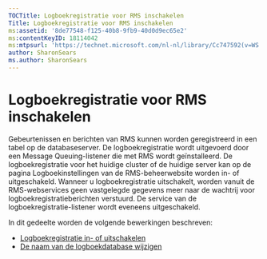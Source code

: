```yaml
---
TOCTitle: Logboekregistratie voor RMS inschakelen
Title: Logboekregistratie voor RMS inschakelen
ms:assetid: '8de77548-f125-40b8-9fb9-40d0d9ec65e2'
ms:contentKeyID: 18114042
ms:mtpsurl: 'https://technet.microsoft.com/nl-nl/library/Cc747592(v=WS.10)'
author: SharonSears
ms.author: SharonSears
---
```


Logboekregistratie voor RMS inschakelen
=======================================

Gebeurtenissen en berichten van RMS kunnen worden geregistreerd in een tabel op de databaseserver. De logboekregistratie wordt uitgevoerd door een Message Queuing-listener die met RMS wordt geïnstalleerd. De logboekregistratie voor het huidige cluster of de huidige server kan op de pagina Logboekinstellingen van de RMS-beheerwebsite worden in- of uitgeschakeld. Wanneer u logboekregistratie uitschakelt, worden vanuit de RMS-webservices geen vastgelegde gegevens meer naar de wachtrij voor logboekregistratieberichten verstuurd. De service van de logboekregistratie-listener wordt eveneens uitgeschakeld.

In dit gedeelte worden de volgende bewerkingen beschreven:

-   [Logboekregistratie in- of uitschakelen](https://technet.microsoft.com/8e672f95-566f-4070-9a2a-2f70f087148f)
-   [De naam van de logboekdatabase wijzigen](https://technet.microsoft.com/e0e8dc95-767f-4b84-8966-914ab083471b)
